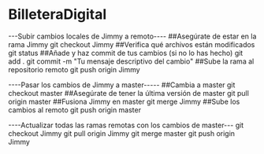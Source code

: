 # BilleteraDigital


---Subir cambios locales de Jimmy a remoto----
##Asegúrate de estar en la rama Jimmy
git checkout Jimmy
##Verifica qué archivos están modificados
git status
##Añade y haz commit de tus cambios (si no lo has hecho)
git add .
git commit -m "Tu mensaje descriptivo del cambio"
##Sube la rama al repositorio remoto
git push origin Jimmy

----Pasar los cambios de Jimmy a master-----
##Cambia a master
git checkout master
##Asegúrate de tener la última versión de master
git pull origin master
##Fusiona Jimmy en master
git merge Jimmy
##Sube los cambios al remoto
git push origin master

----Actualizar todas las ramas remotas con los cambios de master---
git checkout Jimmy
git pull origin Jimmy
git merge master
git push origin Jimmy

